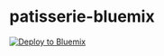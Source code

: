 # patisserie-bluemix
[![Deploy to Bluemix](https://bluemix.net/deploy/button.png)](https://bluemix.net/deploy?repository=https://github.com/cherryclass/patisserie-bluemix&branch=master)
